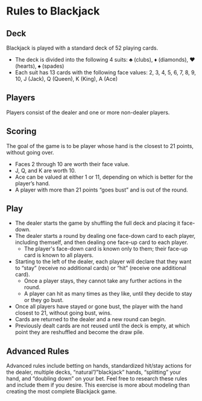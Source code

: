 # Rules to Blackjack

## Deck
Blackjack is played with a standard deck of 52 playing cards.
* The deck is divided into the following 4 suits: ♣ (clubs), ♦ (diamonds), ♥ (hearts), ♠ (spades)
* Each suit has 13 cards with the following face values: 2, 3, 4, 5, 6, 7, 8, 9, 10, J (Jack), Q (Queen), K (King), A (Ace)
  
## Players
Players consist of the dealer and one or more non-dealer players.

## Scoring
The goal of the game is to be player whose hand is the closest to 21 points, without going over.
* Faces 2 through 10 are worth their face value.
* J, Q, and K are worth 10.
* Ace can be valued at either 1 or 11, depending on which is better for the player’s hand.
* A player with more than 21 points “goes bust” and is out of the round.

## Play
* The dealer starts the game by shuffling the full deck and placing it face-down.
* The dealer starts a round by dealing one face-down card to each player, including themself, and then dealing one face-up card to each player.
  * The player's face-down card is known only to them; their face-up card is known to all players.
* Starting to the left of the dealer, each player will declare that they want to “stay” (receive no additional cards) or “hit” (receive one additional card).
  * Once a player stays, they cannot take any further actions in the round.
  * A player can hit as many times as they like, until they decide to stay or they go bust.
* Once all players have stayed or gone bust, the player with the hand closest to 21, without going bust, wins.
* Cards are returned to the dealer and a new round can begin.
* Previously dealt cards are not reused until the deck is empty, at which point they are reshuffled and become the draw pile.

## Advanced Rules
Advanced rules include betting on hands, standardized hit/stay actions for the dealer, multiple decks, “natural”/”blackjack” hands, “splitting” your hand, and “doubling down” on your bet. Feel free to research these rules and include them if you desire. This exercise is more about modeling than creating the most complete Blackjack game.

